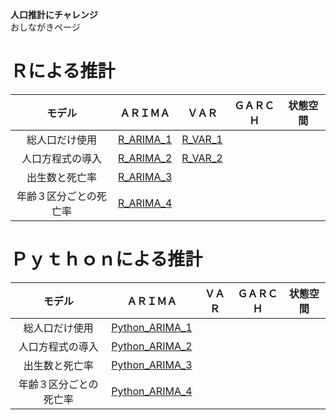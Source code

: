 **人口推計にチャレンジ**  
おしながきページ
# Ｒによる推計
| モデル | ＡＲＩＭＡ | ＶＡＲ | ＧＡＲＣＨ | 状態空間 |
| :---: | :---: | :---: | :---: | :---: |
| 総人口だけ使用 | [ R_ARIMA_1 ](https://colab.research.google.com/drive/11iBGtzEXfOynuyhiYJIXVgo-OojV0B0G?usp=sharing) | [ R_VAR_1 ](https://colab.research.google.com/drive/1orXQ4QF-KDg9mpTKYocHMFMBkZL1_cms?usp=sharing) |||
| 人口方程式の導入 | [ R_ARIMA_2 ](https://colab.research.google.com/drive/1EF1ngKafPHpPy1QcZHBZ_8wmvGunLWbK?usp=sharing) | [ R_VAR_2 ](https://colab.research.google.com/drive/13H3iLbnLvcK_POSiQ7IM5XWzXfBGNC2V?usp=sharing) |||
| 出生数と死亡率 | [ R_ARIMA_3 ](https://colab.research.google.com/drive/1MZ2XYpcnUZ8Dg7uYU-BEqRQOPy0y7u8r?usp=sharing) ||||
| 年齢３区分ごとの死亡率 | [ R_ARIMA_4 ](https://colab.research.google.com/drive/1QphFr9OsyonZQlRDjsa0rYdg8BUGI3N9?usp=sharing) ||||

# Ｐｙｔｈｏｎによる推計
| モデル | ＡＲＩＭＡ | ＶＡＲ | ＧＡＲＣＨ | 状態空間 |
| :---: | :---: | :---: | :---: | :---: |
| 総人口だけ使用 | [ Python_ARIMA_1 ](https://colab.research.google.com/drive/1--2tl9CaoS7YWa9YM9-K7kTxgimLVrVx?usp=sharing) ||||
| 人口方程式の導入 | [ Python_ARIMA_2 ](https://colab.research.google.com/drive/1Hqauyd81PvWexKfJvrkYFm8YTfW4MplS?usp=sharing) ||||
| 出生数と死亡率 | [ Python_ARIMA_3 ](https://colab.research.google.com/drive/14Ypt-UupLji-O6UhD5rn4-spJzyB9CT3?usp=sharing) ||||
| 年齢３区分ごとの死亡率 | [ Python_ARIMA_4 ](https://colab.research.google.com/drive/1lgXdk2FnCO9Onn05Yje_xcpaJSoJQC3J?usp=sharing) ||||
